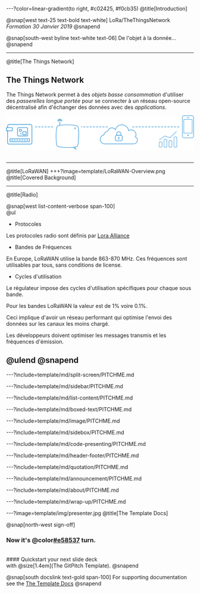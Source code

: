 ---?color=linear-gradient(to right, #c02425, #f0cb35)
@title[Introduction]

@snap[west text-25 text-bold text-white]
LoRa/TheThingsNetwork<br>*Formation 30 Janvier 2019*
@snapend

@snap[south-west byline text-white text-06]
De l'objet à la donnée...
@snapend

---
@title[The Things Network]

## The Things Network

The Things Network permet à des *objets basse consommation* d'utiliser des *passerelles longue portée* pour se connecter à un réseau
open-source décentralisé afin d'échanger des données avec des *applications*.


![PIC](template/img/architecturettn.png)
<br><br>

---
@title[LoRaWAN]
+++?image=template/LoRaWAN-Overview.png
@title[Covered Background]

---

@title[Radio]

@snap[west list-content-verbose span-100] 
<br>
@ul[](false)

- Protocoles

Les protocoles radio sont définis par [Lora Alliance](https://lora-alliance.org/)  

- Bandes de Fréquences

En Europe, LoRaWAN utilise la bande 863-870 MHz. Ces fréquences sont utilisables par tous, sans conditions de license.

- Cycles d'utilisation

Le régulateur impose des cycles d'utilisation spécifiques pour chaque sous bande.

Pour les bandes LoRaWAN la valeur est de 1% voire 0.1%.

Ceci implique d'avoir un réseau performant qui optimise l'envoi des données sur les canaux les moins chargé.

Les développeurs doivent optimiser les messages transmis et les fréquences d'émission.

@ulend
@snapend
---

---?include=template/md/split-screen/PITCHME.md

---?include=template/md/sidebar/PITCHME.md

---?include=template/md/list-content/PITCHME.md

---?include=template/md/boxed-text/PITCHME.md

---?include=template/md/image/PITCHME.md

---?include=template/md/sidebox/PITCHME.md

---?include=template/md/code-presenting/PITCHME.md

---?include=template/md/header-footer/PITCHME.md

---?include=template/md/quotation/PITCHME.md

---?include=template/md/announcement/PITCHME.md

---?include=template/md/about/PITCHME.md

---?include=template/md/wrap-up/PITCHME.md

---?image=template/img/presenter.jpg
@title[The Template Docs]

@snap[north-west sign-off]
### **Now it's @color[#e58537](your) turn.**
<br>
#### Quickstart your next slide deck<br>with @size[1.4em](The GitPitch Template).
@snapend

@snap[south docslink text-gold span-100]
For supporting documentation see the [The Template Docs](https://gitpitch.com/docs/the-template)
@snapend
